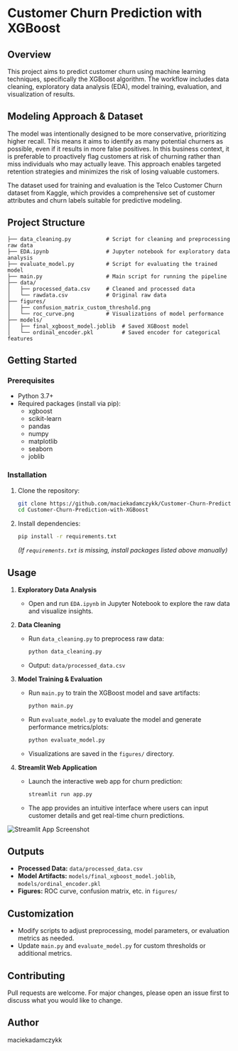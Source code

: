 # Customer Churn Prediction with XGBoost

## Overview
This project aims to predict customer churn using machine learning techniques, specifically the XGBoost algorithm. The workflow includes data cleaning, exploratory data analysis (EDA), model training, evaluation, and visualization of results.
## Modeling Approach & Dataset

The model was intentionally designed to be more conservative, prioritizing higher recall. This means it aims to identify as many potential churners as possible, even if it results in more false positives. In this business context, it is preferable to proactively flag customers at risk of churning rather than miss individuals who may actually leave. This approach enables targeted retention strategies and minimizes the risk of losing valuable customers.

The dataset used for training and evaluation is the Telco Customer Churn dataset from Kaggle, which provides a comprehensive set of customer attributes and churn labels suitable for predictive modeling.

## Project Structure
```
├── data_cleaning.py           # Script for cleaning and preprocessing raw data
├── EDA.ipynb                  # Jupyter notebook for exploratory data analysis
├── evaluate_model.py          # Script for evaluating the trained model
├── main.py                    # Main script for running the pipeline
├── data/
│   ├── processed_data.csv     # Cleaned and processed data
│   └── rawdata.csv            # Original raw data
├── figures/
│   ├── confusion_matrix_custom_threshold.png
│   └── roc_curve.png          # Visualizations of model performance
├── models/
│   ├── final_xgboost_model.joblib  # Saved XGBoost model
│   └── ordinal_encoder.pkl         # Saved encoder for categorical features
```

## Getting Started
### Prerequisites
- Python 3.7+
- Required packages (install via pip):
  - xgboost
  - scikit-learn
  - pandas
  - numpy
  - matplotlib
  - seaborn
  - joblib

### Installation
1. Clone the repository:
   ```bash
   git clone https://github.com/maciekadamczykk/Customer-Churn-Prediction-with-XGBoost.git
   cd Customer-Churn-Prediction-with-XGBoost
   ```
2. Install dependencies:
   ```bash
   pip install -r requirements.txt
   ```
   *(If `requirements.txt` is missing, install packages listed above manually)*

## Usage

1. **Exploratory Data Analysis**
    - Open and run `EDA.ipynb` in Jupyter Notebook to explore the raw data and visualize insights.

2. **Data Cleaning**
    - Run `data_cleaning.py` to preprocess raw data:
       ```bash
       python data_cleaning.py
       ```
    - Output: `data/processed_data.csv`

3. **Model Training & Evaluation**
    - Run `main.py` to train the XGBoost model and save artifacts:
       ```bash
       python main.py
       ```
    - Run `evaluate_model.py` to evaluate the model and generate performance metrics/plots:
       ```bash
       python evaluate_model.py
       ```
    - Visualizations are saved in the `figures/` directory.

4. **Streamlit Web Application**
    - Launch the interactive web app for churn prediction:
       ```bash
       streamlit run app.py
       ```
    - The app provides an intuitive interface where users can input customer details and get real-time churn predictions.

![Streamlit App Screenshot](stss.png)

## Outputs
- **Processed Data:** `data/processed_data.csv`
- **Model Artifacts:** `models/final_xgboost_model.joblib`, `models/ordinal_encoder.pkl`
- **Figures:** ROC curve, confusion matrix, etc. in `figures/`

## Customization
- Modify scripts to adjust preprocessing, model parameters, or evaluation metrics as needed.
- Update `main.py` and `evaluate_model.py` for custom thresholds or additional metrics.

## Contributing
Pull requests are welcome. For major changes, please open an issue first to discuss what you would like to change.

## Author
maciekadamczykk
